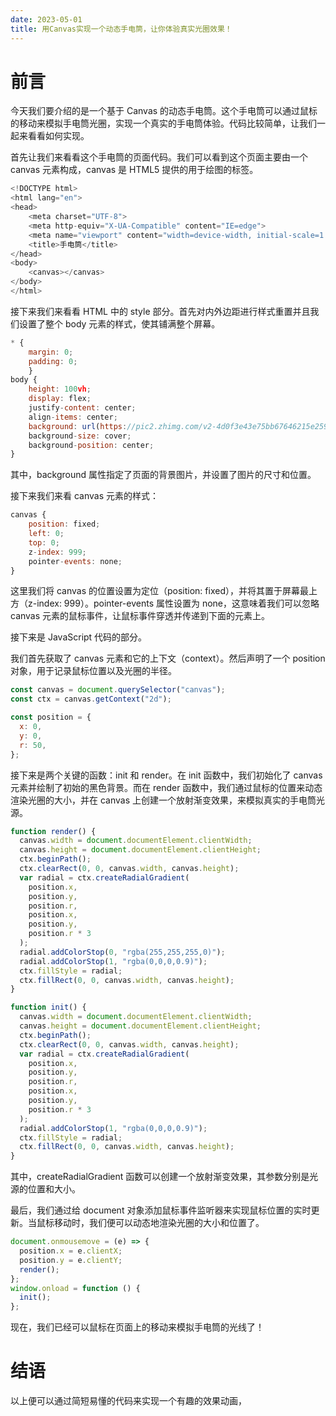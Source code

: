 ```yaml
---
date: 2023-05-01
title: 用Canvas实现一个动态手电筒，让你体验真实光圈效果！
---
```


# 前言

今天我们要介绍的是一个基于 Canvas 的动态手电筒。这个手电筒可以通过鼠标的移动来模拟手电筒光圈，实现一个真实的手电筒体验。代码比较简单，让我们一起来看看如何实现。

首先让我们来看看这个手电筒的页面代码。我们可以看到这个页面主要由一个 canvas 元素构成，canvas 是 HTML5 提供的用于绘图的标签。

```js
<!DOCTYPE html>
<html lang="en">
<head>
    <meta charset="UTF-8">
    <meta http-equiv="X-UA-Compatible" content="IE=edge">
    <meta name="viewport" content="width=device-width, initial-scale=1.0">
    <title>手电筒</title>
</head>
<body>
    <canvas></canvas>
</body>
</html>
```

接下来我们来看看 HTML 中的 style 部分。首先对内外边距进行样式重置并且我们设置了整个 body 元素的样式，使其铺满整个屏幕。

```js
* {
    margin: 0;
    padding: 0;
    }
body {
    height: 100vh;
    display: flex;
    justify-content: center;
    align-items: center;
    background: url(https://pic2.zhimg.com/v2-4d0f3e43e75bb67646215e259fc2e9ad_r.jpg) no-repeat;
    background-size: cover;
    background-position: center;
}
```

其中，background 属性指定了页面的背景图片，并设置了图片的尺寸和位置。

接下来我们来看 canvas 元素的样式：

```js
canvas {
    position: fixed;
    left: 0;
    top: 0;
    z-index: 999;
    pointer-events: none;
}
```

这里我们将 canvas 的位置设置为定位（position: fixed），并将其置于屏幕最上方（z-index: 999）。pointer-events 属性设置为 none，这意味着我们可以忽略 canvas 元素的鼠标事件，让鼠标事件穿透并传递到下面的元素上。

接下来是 JavaScript 代码的部分。

我们首先获取了 canvas 元素和它的上下文（context）。然后声明了一个 position 对象，用于记录鼠标位置以及光圈的半径。

```js
const canvas = document.querySelector("canvas");
const ctx = canvas.getContext("2d");

const position = {
  x: 0,
  y: 0,
  r: 50,
};
```

接下来是两个关键的函数：init 和 render。在 init 函数中，我们初始化了 canvas 元素并绘制了初始的黑色背景。而在 render 函数中，我们通过鼠标的位置来动态渲染光圈的大小，并在 canvas 上创建一个放射渐变效果，来模拟真实的手电筒光源。

```js
function render() {
  canvas.width = document.documentElement.clientWidth;
  canvas.height = document.documentElement.clientHeight;
  ctx.beginPath();
  ctx.clearRect(0, 0, canvas.width, canvas.height);
  var radial = ctx.createRadialGradient(
    position.x,
    position.y,
    position.r,
    position.x,
    position.y,
    position.r * 3
  );
  radial.addColorStop(0, "rgba(255,255,255,0)");
  radial.addColorStop(1, "rgba(0,0,0,0.9)");
  ctx.fillStyle = radial;
  ctx.fillRect(0, 0, canvas.width, canvas.height);
}

function init() {
  canvas.width = document.documentElement.clientWidth;
  canvas.height = document.documentElement.clientHeight;
  ctx.beginPath();
  ctx.clearRect(0, 0, canvas.width, canvas.height);
  var radial = ctx.createRadialGradient(
    position.x,
    position.y,
    position.r,
    position.x,
    position.y,
    position.r * 3
  );
  radial.addColorStop(1, "rgba(0,0,0,0.9)");
  ctx.fillStyle = radial;
  ctx.fillRect(0, 0, canvas.width, canvas.height);
}
```

其中，createRadialGradient 函数可以创建一个放射渐变效果，其参数分别是光源的位置和大小。

最后，我们通过给 document 对象添加鼠标事件监听器来实现鼠标位置的实时更新。当鼠标移动时，我们便可以动态地渲染光圈的大小和位置了。

```js
document.onmousemove = (e) => {
  position.x = e.clientX;
  position.y = e.clientY;
  render();
};
window.onload = function () {
  init();
};
```

现在，我们已经可以鼠标在页面上的移动来模拟手电筒的光线了！

# 结语

以上便可以通过简短易懂的代码来实现一个有趣的效果动画，
